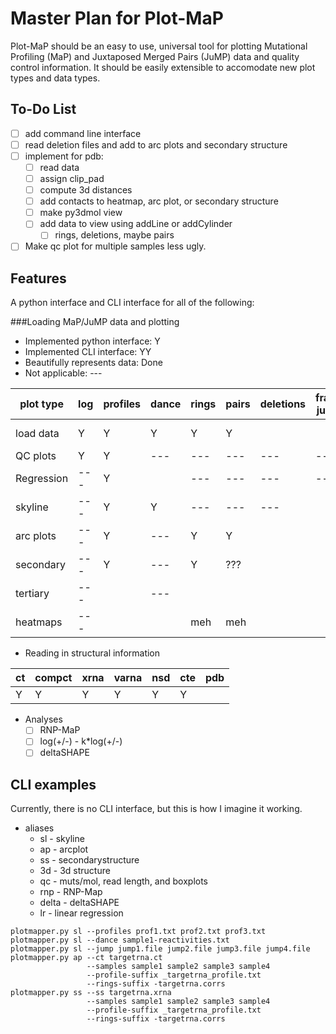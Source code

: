 Master Plan for Plot-MaP
========================
Plot-MaP should be an easy to use, universal tool for plotting Mutational
Profiling (MaP) and Juxtaposed Merged Pairs (JuMP) data and quality control
information. It should be easily extensible to accomodate new plot types and
data types.

To-Do List
----------
- [ ] add command line interface
- [ ] read deletion files and add to arc plots and secondary structure
- [ ] implement for pdb:
  - [ ] read data
  - [ ] assign clip_pad
  - [ ] compute 3d distances
  - [ ] add contacts to heatmap, arc plot, or secondary structure
  - [ ] make py3dmol view
  - [ ] add data to view using addLine or addCylinder
    - [ ] rings, deletions, maybe pairs
- [ ] Make qc plot for multiple samples less ugly.

Features
--------
A python interface and CLI interface for all of the following:

###Loading MaP/JuMP data and plotting
- Implemented python interface: Y
- Implemented CLI interface: YY
- Beautifully represents data: Done
- Not applicable: ---

| plot type | log | profiles | dance | rings | pairs | deletions | frag-jump | array |
|-----------|-----|----------|-------|-------|-------|-----------|-----------|-------|
| load data | Y   | Y        | Y     | Y     | Y     |           |           | ----- |
| QC plots  | Y   | Y        | ---   | ---   | ---   | ---       | ---       | Y     |
| Regression| --- | Y        |       | ---   | ---   | ---       | ---       |       |
| skyline   | --- | Y        | Y     | ---   | ---   | ---       |           | Y     |
| arc plots | --- | Y        | ---   | Y     | Y     |           |           | Y     |
| secondary | --- | Y        | ---   | Y     | ???   |           |           | Y     |
| tertiary  | --- |          | ---   |       |       |           |           |       |
| heatmaps  | --- |          |       | meh   | meh   |           |           |       |

- Reading in structural information

| ct | compct | xrna | varna | nsd | cte | pdb |
|----|--------|------|-------|-----|-----|-----|
| Y  | Y      | Y    | Y     | Y   | Y   |     |

- Analyses
  - [ ] RNP-MaP
  - [ ] log(+/-) - k*log(+/-)
  - [ ] deltaSHAPE

CLI examples
------------
Currently, there is no CLI interface, but this is how I imagine it working.
- aliases
  - sl - skyline
  - ap - arcplot
  - ss - secondarystructure
  - 3d - 3d structure
  - qc - muts/mol, read length, and boxplots
  - rnp - RNP-Map
  - delta - deltaSHAPE
  - lr - linear regression
```
plotmapper.py sl --profiles prof1.txt prof2.txt prof3.txt
plotmapper.py sl --dance sample1-reactivities.txt
plotmapper.py sl --jump jump1.file jump2.file jump3.file jump4.file
plotmapper.py ap --ct targetrna.ct
                 --samples sample1 sample2 sample3 sample4
                 --profile-suffix _targetrna_profile.txt
                 --rings-suffix -targetrna.corrs
plotmapper.py ss --ss targetrna.xrna
                 --samples sample1 sample2 sample3 sample4
                 --profile-suffix _targetrna_profile.txt
                 --rings-suffix -targetrna.corrs
```
